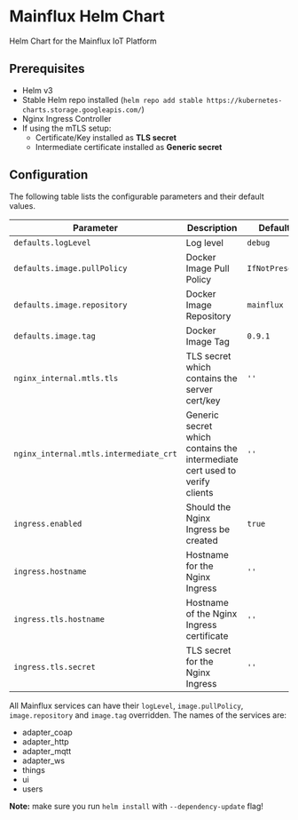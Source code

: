 # Mainflux Helm Chart

Helm Chart for the Mainflux IoT Platform

## Prerequisites

- Helm v3
- Stable Helm repo installed (`helm repo add stable https://kubernetes-charts.storage.googleapis.com/`)
- Nginx Ingress Controller
- If using the mTLS setup:
  - Certificate/Key installed as **TLS secret**
  - Intermediate certificate installed as **Generic secret**
  
## Configuration

The following table lists the configurable parameters and their default values.

| Parameter                              | Description                                                                | Default        |
| -------------------------------------- | -------------------------------------------------------------------------- | -------------- |
| `defaults.logLevel`                    | Log level                                                                  | `debug`        |
| `defaults.image.pullPolicy`            | Docker Image Pull Policy                                                   | `IfNotPresent` |
| `defaults.image.repository`            | Docker Image Repository                                                    | `mainflux`     |
| `defaults.image.tag`                   | Docker Image Tag                                                           | `0.9.1`        |
| `nginx_internal.mtls.tls`              | TLS secret which contains the server cert/key                              | `''`           |
| `nginx_internal.mtls.intermediate_crt` | Generic secret which contains the intermediate cert used to verify clients | `''`           |
| `ingress.enabled`                      | Should the Nginx Ingress be created                                        | `true`         |
| `ingress.hostname`                     | Hostname for the Nginx Ingress                                             | `''`           |
| `ingress.tls.hostname`                 | Hostname of the Nginx Ingress certificate                                  | `''`           |
| `ingress.tls.secret`                   | TLS secret for the Nginx Ingress                                           | `''`           |

All Mainflux services can have their `logLevel`, `image.pullPolicy`, `image.repository` and `image.tag` overridden. The names of the services are:

- adapter_coap
- adapter_http
- adapter_mqtt
- adapter_ws
- things
- ui
- users

**Note:** make sure you run `helm install` with `--dependency-update` flag!
